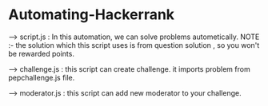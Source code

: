 # Automating-Hackerrank

--> script.js :  In this automation, we can solve problems autometically.
NOTE :- the solution which this script uses is from question solution , so you won't be rewarded points.

--> challenge.js : this script can create challenge. it imports problem from pepchallenge.js file.

-->  moderator.js : this script can add new moderator to your challenge.
